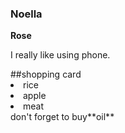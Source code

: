 ### Noella 
**Rose**
<p>I really like using phone.</p>
##shopping card 
<li>rice</li>
<li>apple</li>
<li>meat</li>
don't forget to buy**oil**
